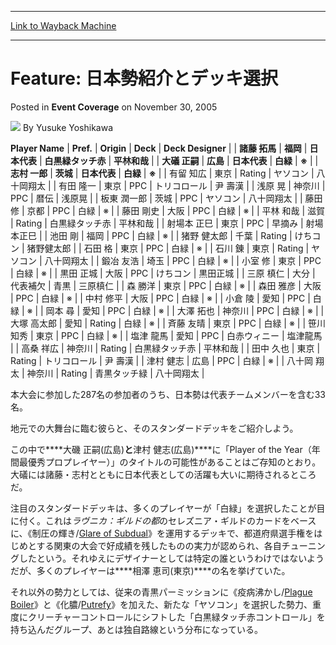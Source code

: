
---
[Link to Wayback Machine](https://web.archive.org/web/20211208010343/https://magic.wizards.com/en/articles/archive/event-coverage/feature-%E6%97%A5%E6%9C%AC%E5%8B%A2%E7%B4%B9%E4%BB%8B%E3%81%A8%E3%83%87%E3%83%83%E3%82%AD%E9%81%B8%E6%8A%9E-2005-11-30)

[_metadata_:author]:- "Yusuke Yoshikawa"
[_metadata_:description]:- "Player NamePref.OriginDeckDeck Designer 諸藤 拓馬福岡日本代表白黒緑タッチ赤平林和哉 大礒 正嗣広島日本代表白緑※ 志村 一郎茨城日本代表白緑※ 有留 知広東京Ratingヤソコン八十岡翔太 有田 隆一東京PPCトリコロール尹 壽漢 浅原 晃神奈川PPC暦伝浅原晃 板東 潤一郎茨城PPCヤソコン八十岡翔太 藤田 修京都PPC白緑※ 藤田 剛史大阪PPC白緑※ 平林 和哉滋賀Rating白黒緑タッチ赤平林和哉 射場本 正巳東京PPC早摘み射場本正巳 池田 剛福岡PPC白緑※ 猪野 健太郎千葉Ratingけちコン猪野健太郎 石田 格東京PPC白緑※ 石川 錬東京Ratingヤソコン八十岡翔太 鍛冶 友浩埼玉PPC白緑※ 小室 修東京PPC白緑※ 黒田 正城大阪PPCけちコン黒田正城 三原"
[_metadata_:generator]:- "Drupal 7 (http://drupal.org)"
[_metadata_:node]:- "589456"
[_metadata_:publish_date]:- "2005-11-30"
[_metadata_:source]:- "div-main-content"
[_metadata_:title]:- "Feature: 日本勢紹介とデッキ選択"
[_metadata_:wayback_capture_timestamp]:- "2021-12-08 01:03:43"
[_metadata_:wayback_raw_url]:- "https://web.archive.org/web/20211208010343id_/https://magic.wizards.com/en/articles/archive/event-coverage/feature-%E6%97%A5%E6%9C%AC%E5%8B%A2%E7%B4%B9%E4%BB%8B%E3%81%A8%E3%83%87%E3%83%83%E3%82%AD%E9%81%B8%E6%8A%9E-2005-11-30"
[_metadata_:wayback_url]:- "https://magic.wizards.com/en/articles/archive/event-coverage/feature-%E6%97%A5%E6%9C%AC%E5%8B%A2%E7%B4%B9%E4%BB%8B%E3%81%A8%E3%83%87%E3%83%83%E3%82%AD%E9%81%B8%E6%8A%9E-2005-11-30"
---


Feature: 日本勢紹介とデッキ選択
====================



 Posted in **Event Coverage**
 on November 30, 2005 






![](https://media.magic.wizards.com/styles/auth_small/public/generic-avatar-150_40.png)
By Yusuke Yoshikawa













 **Player Name** | **Pref.** | **Origin** | **Deck** | **Deck Designer** |
| **諸藤 拓馬** | **福岡** | **日本代表** | **白黒緑タッチ赤** | **平林和哉** |
| **大礒 正嗣** | **広島** | **日本代表** | **白緑** | **※** |
| **志村 一郎** | **茨城** | **日本代表** | **白緑** | **※** |
| 有留 知広 | 東京 | Rating | ヤソコン | 八十岡翔太 |
| 有田 隆一 | 東京 | PPC | トリコロール | 尹 壽漢 |
| 浅原 晃 | 神奈川 | PPC | 暦伝 | 浅原晃 |
| 板東 潤一郎 | 茨城 | PPC | ヤソコン | 八十岡翔太 |
| 藤田 修 | 京都 | PPC | 白緑 | ※ |
| 藤田 剛史 | 大阪 | PPC | 白緑 | ※ |
| 平林 和哉 | 滋賀 | Rating | 白黒緑タッチ赤 | 平林和哉 |
| 射場本 正巳 | 東京 | PPC | 早摘み | 射場本正巳 |
| 池田 剛 | 福岡 | PPC | 白緑 | ※ |
| 猪野 健太郎 | 千葉 | Rating | けちコン | 猪野健太郎 |
| 石田 格 | 東京 | PPC | 白緑 | ※ |
| 石川 錬 | 東京 | Rating | ヤソコン | 八十岡翔太 |
| 鍛冶 友浩 | 埼玉 | PPC | 白緑 | ※ |
| 小室 修 | 東京 | PPC | 白緑 | ※ |
| 黒田 正城 | 大阪 | PPC | けちコン | 黒田正城 |
| 三原 槙仁 | 大分 | 代表補欠 | 青黒 | 三原槙仁 |
| 森 勝洋 | 東京 | PPC | 白緑 | ※ |
| 森田 雅彦 | 大阪 | PPC | 白緑 | ※ |
| 中村 修平 | 大阪 | PPC | 白緑 | ※ |
| 小倉 陵 | 愛知 | PPC | 白緑 | ※ |
| 岡本 尋 | 愛知 | PPC | 白緑 | ※ |
| 大澤 拓也 | 神奈川 | PPC | 白緑 | ※ |
| 大塚 高太郎 | 愛知 | Rating | 白緑 | ※ |
| 斉藤 友晴 | 東京 | PPC | 白緑 | ※ |
| 笹川 知秀 | 東京 | PPC | 白緑 | ※ |
| 塩津 龍馬 | 愛知 | PPC | 白赤ウィニー | 塩津龍馬 |
| 高桑 祥広 | 神奈川 | Rating | 白黒緑タッチ赤 | 平林和哉 |
| 田中 久也 | 東京 | Rating | トリコロール | 尹 壽漢 |
| 津村 健志 | 広島 | PPC | 白緑 | ※ |
| 八十岡 翔太 | 神奈川 | Rating | 青黒タッチ緑 | 八十岡翔太 |

本大会に参加した287名の参加者のうち、日本勢は代表チームメンバーを含む33名。


地元での大舞台に臨む彼らと、そのスタンダードデッキをご紹介しよう。


この中で****大磯 正嗣(広島)****と****津村 健志(広島)****に「Player of the Year（年間最優秀プロプレイヤー）」のタイトルの可能性があることはご存知のとおり。大礒には諸藤・志村とともに日本代表としての活躍も大いに期待されるところだ。


注目のスタンダードデッキは、多くのプレイヤーが「白緑」を選択したことが目に付く。これは*ラヴニカ：ギルドの都*のセレズニア・ギルドのカードをベースに、《制圧の輝き/[Glare of Subdual](https://gatherer.wizards.com/Pages/Card/Details.aspx?name=Glare+of+Subdual)》を運用するデッキで、都道府県選手権をはじめとする関東の大会で好成績を残したものの実力が認められ、各自チューニングしたという。それゆえにデザイナーとしては特定の誰というわけではないようだが、多くのプレイヤーは****相澤 恵司(東京)****の名を挙げていた。


それ以外の勢力としては、従来の青黒パーミッションに《疫病沸かし/[Plague Boiler](https://gatherer.wizards.com/Pages/Card/Details.aspx?name=Plague+Boiler)》と《化膿/[Putrefy](https://gatherer.wizards.com/Pages/Card/Details.aspx?name=Putrefy)》を加えた、新たな「ヤソコン」を選択した勢力、重度にクリーチャーコントロールにシフトした「白黒緑タッチ赤コントロール」を持ち込んだグループ、あとは独自路線という分布になっている。








